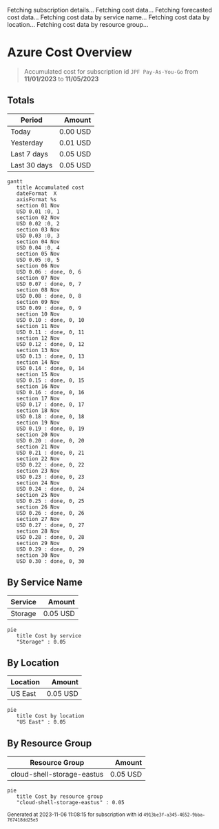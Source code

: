Fetching subscription details...
Fetching cost data...
Fetching forecasted cost data...
Fetching cost data by service name...
Fetching cost data by location...
Fetching cost data by resource group...
# Azure Cost Overview

> Accumulated cost for subscription id `JPF Pay-As-You-Go` from **11/01/2023** to **11/05/2023**

## Totals

|Period|Amount|
|---|---:|
|Today|0.00 USD|
|Yesterday|0.01 USD|
|Last 7 days|0.05 USD|
|Last 30 days|0.05 USD|

```mermaid
gantt
   title Accumulated cost
   dateFormat  X
   axisFormat %s
   section 01 Nov
   USD 0.01 :0, 1
   section 02 Nov
   USD 0.02 :0, 2
   section 03 Nov
   USD 0.03 :0, 3
   section 04 Nov
   USD 0.04 :0, 4
   section 05 Nov
   USD 0.05 :0, 5
   section 06 Nov
   USD 0.06 : done, 0, 6
   section 07 Nov
   USD 0.07 : done, 0, 7
   section 08 Nov
   USD 0.08 : done, 0, 8
   section 09 Nov
   USD 0.09 : done, 0, 9
   section 10 Nov
   USD 0.10 : done, 0, 10
   section 11 Nov
   USD 0.11 : done, 0, 11
   section 12 Nov
   USD 0.12 : done, 0, 12
   section 13 Nov
   USD 0.13 : done, 0, 13
   section 14 Nov
   USD 0.14 : done, 0, 14
   section 15 Nov
   USD 0.15 : done, 0, 15
   section 16 Nov
   USD 0.16 : done, 0, 16
   section 17 Nov
   USD 0.17 : done, 0, 17
   section 18 Nov
   USD 0.18 : done, 0, 18
   section 19 Nov
   USD 0.19 : done, 0, 19
   section 20 Nov
   USD 0.20 : done, 0, 20
   section 21 Nov
   USD 0.21 : done, 0, 21
   section 22 Nov
   USD 0.22 : done, 0, 22
   section 23 Nov
   USD 0.23 : done, 0, 23
   section 24 Nov
   USD 0.24 : done, 0, 24
   section 25 Nov
   USD 0.25 : done, 0, 25
   section 26 Nov
   USD 0.26 : done, 0, 26
   section 27 Nov
   USD 0.27 : done, 0, 27
   section 28 Nov
   USD 0.28 : done, 0, 28
   section 29 Nov
   USD 0.29 : done, 0, 29
   section 30 Nov
   USD 0.30 : done, 0, 30
```

## By Service Name

|Service|Amount|
|---|---:|
|Storage|0.05 USD|

```mermaid
pie
   title Cost by service
   "Storage" : 0.05
```

## By Location

|Location|Amount|
|---|---:|
|US East|0.05 USD|

```mermaid
pie
   title Cost by location
   "US East" : 0.05
```

## By Resource Group

|Resource Group|Amount|
|---|---:|
|cloud-shell-storage-eastus|0.05 USD|

```mermaid
pie
   title Cost by resource group
   "cloud-shell-storage-eastus" : 0.05
```

<sup>Generated at 2023-11-06 11:08:15 for subscription with id `4913be3f-a345-4652-9bba-767418dd25e3`</sup>

